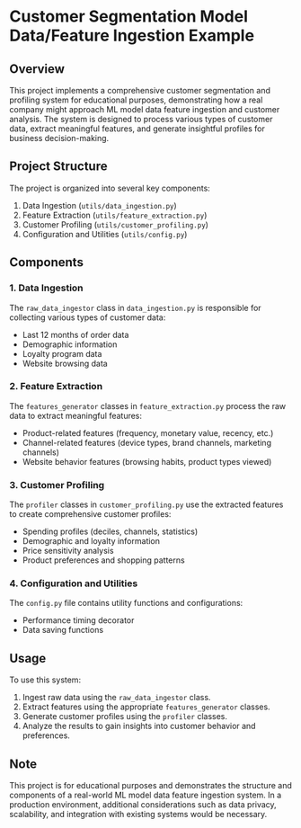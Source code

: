 # Customer Segmentation Model Data/Feature Ingestion Example

## Overview

This project implements a comprehensive customer segmentation and profiling system for educational purposes, demonstrating how a real company might approach ML model data feature ingestion and customer analysis. The system is designed to process various types of customer data, extract meaningful features, and generate insightful profiles for business decision-making.

## Project Structure

The project is organized into several key components:

1. Data Ingestion (`utils/data_ingestion.py`)
2. Feature Extraction (`utils/feature_extraction.py`)
3. Customer Profiling (`utils/customer_profiling.py`)
4. Configuration and Utilities (`utils/config.py`)

## Components

### 1. Data Ingestion

The `raw_data_ingestor` class in `data_ingestion.py` is responsible for collecting various types of customer data:

- Last 12 months of order data
- Demographic information
- Loyalty program data
- Website browsing data

### 2. Feature Extraction

The `features_generator` classes in `feature_extraction.py` process the raw data to extract meaningful features:

- Product-related features (frequency, monetary value, recency, etc.)
- Channel-related features (device types, brand channels, marketing channels)
- Website behavior features (browsing habits, product types viewed)

### 3. Customer Profiling

The `profiler` classes in `customer_profiling.py` use the extracted features to create comprehensive customer profiles:

- Spending profiles (deciles, channels, statistics)
- Demographic and loyalty information
- Price sensitivity analysis
- Product preferences and shopping patterns

### 4. Configuration and Utilities

The `config.py` file contains utility functions and configurations:

- Performance timing decorator
- Data saving functions

## Usage

To use this system:

1. Ingest raw data using the `raw_data_ingestor` class.
2. Extract features using the appropriate `features_generator` classes.
3. Generate customer profiles using the `profiler` classes.
4. Analyze the results to gain insights into customer behavior and preferences.

## Note

This project is for educational purposes and demonstrates the structure and components of a real-world ML model data feature ingestion system. In a production environment, additional considerations such as data privacy, scalability, and integration with existing systems would be necessary.
